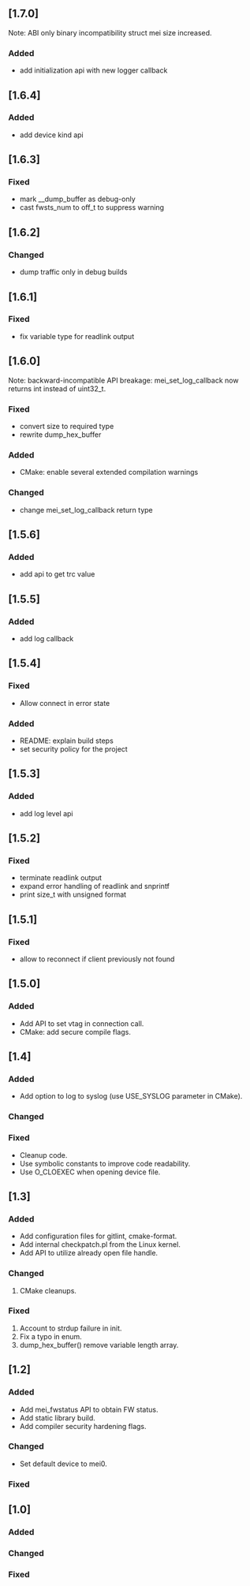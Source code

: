 ## [1.7.0]

Note: ABI only binary incompatibility
      struct mei size increased.

### Added
 - add initialization api with new logger callback

## [1.6.4]

### Added
 - add device kind api

## [1.6.3]

### Fixed
 -  mark __dump_buffer as debug-only
 -  cast fwsts_num to off_t to suppress warning

## [1.6.2]

### Changed
 - dump traffic only in debug builds

## [1.6.1]

### Fixed
 - fix variable type for readlink output

## [1.6.0]

Note: backward-incompatible API breakage:
      mei_set_log_callback now returns int instead of uint32_t.

### Fixed
 - convert size to required type
 - rewrite dump_hex_buffer

### Added
 - CMake: enable several extended compilation warnings

### Changed
 - change mei_set_log_callback return type

## [1.5.6]

### Added
 - add api to get trc value

## [1.5.5]

### Added
 - add log callback

## [1.5.4]

### Fixed
 - Allow connect in error state

### Added
 - README: explain build steps
 - set security policy for the project

## [1.5.3]

### Added
 - add log level api

## [1.5.2]

### Fixed
 - terminate readlink output
 - expand error handling of readlink and snprintf
 - print size_t with unsigned format

## [1.5.1]

### Fixed
 - allow to reconnect if client previously not found

## [1.5.0]

### Added
 - Add API to set vtag in connection call.
 - CMake: add secure compile flags.

## [1.4]

### Added
 - Add option to log to syslog (use USE_SYSLOG parameter in CMake).

### Changed

### Fixed
 - Cleanup code.
 - Use symbolic constants to improve code readability.
 - Use O_CLOEXEC when opening device file.

## [1.3]

### Added

 - Add configuration files for gitlint, cmake-format.
 - Add internal checkpatch.pl from the Linux kernel.
 - Add API to utilize already open file handle.

### Changed

1. CMake cleanups.

### Fixed

1. Account to strdup failure in init.
2. Fix a typo in enum.
3. dump_hex_buffer() remove variable length array.

## [1.2]

### Added

 - Add mei_fwstatus API to obtain FW status.
 - Add static library build.
 - Add compiler security hardening flags.

### Changed
 - Set default device to mei0.

### Fixed

## [1.0]

### Added

### Changed

### Fixed
